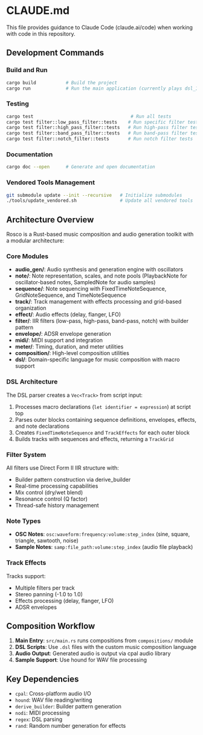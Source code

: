 # CLAUDE.md

This file provides guidance to Claude Code (claude.ai/code) when working with code in this repository.

## Development Commands

### Build and Run
```bash
cargo build           # Build the project
cargo run             # Run the main application (currently plays dsl_1 composition)
```

### Testing
```bash
cargo test                                    # Run all tests
cargo test filter::low_pass_filter::tests    # Run specific filter tests
cargo test filter::high_pass_filter::tests   # Run high-pass filter tests
cargo test filter::band_pass_filter::tests   # Run band-pass filter tests
cargo test filter::notch_filter::tests       # Run notch filter tests
```

### Documentation
```bash
cargo doc --open      # Generate and open documentation
```

### Vendored Tools Management
```bash
git submodule update --init --recursive   # Initialize submodules
./tools/update_vendored.sh                # Update all vendored tools
```

## Architecture Overview

Rosco is a Rust-based music composition and audio generation toolkit with a modular architecture:

### Core Modules
- **audio_gen/**: Audio synthesis and generation engine with oscillators
- **note/**: Note representation, scales, and note pools (PlaybackNote for oscillator-based notes, SampledNote for audio samples)
- **sequence/**: Note sequencing with FixedTimeNoteSequence, GridNoteSequence, and TimeNoteSequence
- **track/**: Track management with effects processing and grid-based organization
- **effect/**: Audio effects (delay, flanger, LFO)
- **filter/**: IIR filters (low-pass, high-pass, band-pass, notch) with builder pattern
- **envelope/**: ADSR envelope generation
- **midi/**: MIDI support and integration
- **meter/**: Timing, duration, and meter utilities
- **composition/**: High-level composition utilities
- **dsl/**: Domain-specific language for music composition with macro support

### DSL Architecture
The DSL parser creates a `Vec<Track>` from script input:
1. Processes macro declarations (`let identifier = expression`) at script top
2. Parses outer blocks containing sequence definitions, envelopes, effects, and note declarations
3. Creates `FixedTimeNoteSequence` and `TrackEffects` for each outer block
4. Builds tracks with sequences and effects, returning a `TrackGrid`

### Filter System
All filters use Direct Form II IIR structure with:
- Builder pattern construction via derive_builder
- Real-time processing capabilities
- Mix control (dry/wet blend)
- Resonance control (Q factor)
- Thread-safe history management

### Note Types
- **OSC Notes**: `osc:waveform:frequency:volume:step_index` (sine, square, triangle, sawtooth, noise)
- **Sample Notes**: `samp:file_path:volume:step_index` (audio file playback)

### Track Effects
Tracks support:
- Multiple filters per track
- Stereo panning (-1.0 to 1.0)
- Effects processing (delay, flanger, LFO)
- ADSR envelopes

## Composition Workflow

1. **Main Entry**: `src/main.rs` runs compositions from `compositions/` module
2. **DSL Scripts**: Use `.dsl` files with the custom music composition language
3. **Audio Output**: Generated audio is output via cpal audio library
4. **Sample Support**: Use hound for WAV file processing

## Key Dependencies
- `cpal`: Cross-platform audio I/O
- `hound`: WAV file reading/writing
- `derive_builder`: Builder pattern generation
- `nodi`: MIDI processing
- `regex`: DSL parsing
- `rand`: Random number generation for effects